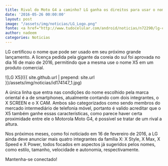 ```yaml
---
title: Rival do Moto G4 a caminho? LG ganha os direitos para usar o nome X5
date: '2016-05-26 00:00:00'
layout: post
image: "/assets/img/noticias/LG_Logo.png"
fonte: <a href="http://www.tudocelular.com/android/noticias/n72290/lg-certifica-o-nome-X5-novo-smartphone-.html">Tudocelular</a>
author: nadeem
categories: Noticias
---
```


LG certificou o nome que pode ser usado em seu próximo grande lançamento. 
A licença pedida pela gigante da coreia do sul foi aprovada no dia 16 de maio de 2016, permitindo que a mesma use o nome X5 em um produto comercial.

![LG X5]({{ site.github.url | prepend: site.url }}/assets/img/noticias/id174147_1.jpg)

A única linha que entra nas condições do nome escolhido pela marca oriental é a de smartphones, atualmente contando com dois integrantes, o X SCREEN e o X CAM. 
Ambos são categorizados como sendo membros do mercado intermediário de telefonia móvel, portanto é valido acreditar que o X5 também ganhe essas características, como parece haver certa proximidade entre ele o Motorola Moto G4, é possível se tratar de um rival a altura.

Nos próximos meses, como foi noticiado em 16 de fevereiro de 2016, a LG ainda deve anunciar mais quatro integrantes da família X: X Style, X Max, X Speed e X Power, todos focados em aspectos já sugeridos pelos nomes, como estilo, tamanho, velocidade e autonomia, respectivamente.

Mantenha-se conectado!